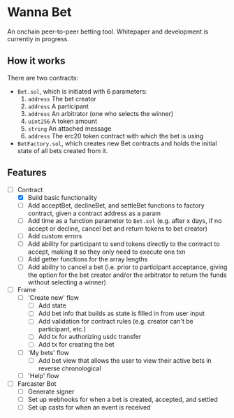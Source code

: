 # Wanna Bet

An onchain peer-to-peer betting tool. Whitepaper and development is currently in progress.

## How it works

There are two contracts: 

- `Bet.sol`, which is initiated with 6 parameters:
  1. `address` The bet creator
  2. `address` A participant
  3. `address` An arbitrator (one who selects the winner)
  4. `uint256` A token amount
  5. `string` An attached message
  6. `address` The erc20 token contract with which the bet is using
- `BetFactory.sol`, which creates new Bet contracts and holds the initial state of all bets created from it.

## Features

- [ ] Contract
  - [x] Build basic functionality
  - [ ] Add acceptBet, declineBet, and settleBet functions to factory contract, given a contract address as a param
  - [ ] Add time as a function parameter to `Bet.sol` (e.g. after x days, if no accept or decline, cancel bet and return tokens to bet creator)
  - [ ] Add custom errors
  - [ ] Add ability for participant to send tokens directly to the contract to accept, making it so they only need to execute one txn
  - [ ] Add getter functions for the array lengths
  - [ ] Add ability to cancel a bet (i.e. prior to participant acceptance, giving the option for the bet creator and/or the arbitrator to return the funds without selecting a winner)
- [ ] Frame
  - [ ] 'Create new' flow
    - [ ] Add state
    - [ ] Add bet info that builds as state is filled in from user input
    - [ ] Add validation for contract rules (e.g. creator can't be participant, etc.)
    - [ ] Add tx for authorizing usdc transfer
    - [ ] Add tx for creating the bet
  - [ ] 'My bets' flow
    - [ ] Add bet view that allows the user to view their active bets in reverse chronological
  - [ ] 'Help' flow
- [ ] Farcaster Bot
  - [ ] Generate signer
  - [ ] Set up webhooks for when a bet is created, accepted, and settled
  - [ ] Set up casts for when an event is received
